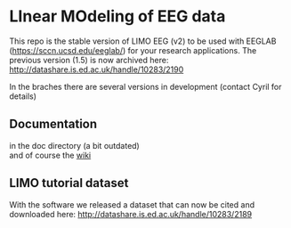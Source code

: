 # LInear MOdeling of EEG data

This repo is the stable version of LIMO EEG (v2) to be used with EEGLAB (https://sccn.ucsd.edu/eeglab/) for your research applications.
The previous version (1.5) is now archived here: http://datashare.is.ed.ac.uk/handle/10283/2190

In the braches there are several versions in development (contact Cyril for details) 

## Documentation
in the doc directory (a bit outdated)  
and of course the [wiki](https://github.com/LIMO-EEG-Toolbox/limo_eeg/wiki) 

## LIMO tutorial dataset

With the software we released a dataset that can now be cited and downloaded here: http://datashare.is.ed.ac.uk/handle/10283/2189

